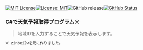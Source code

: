 [![MIT License](http://img.shields.io/badge/license-MIT-blue.svg?style=flat)](LICENSE)[![License: MIT](https://img.shields.io/badge/License-MIT-yellow.svg)](https://opensource.org/licenses/MIT)![GitHub release](https://img.shields.io/github/release/takkii/Utakata.svg?style=flat)[![GitHub Status](https://img.shields.io/github/last-commit/takkii/Utakata.svg?style=flat)](GitHub)

### C#で天気予報取得プログラム☀

> 地域IDを入力することで天気予報を表示します。

```markdown
※ zinbei2wを元に作りました。
```
